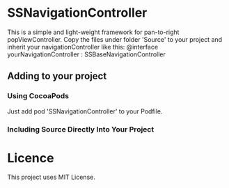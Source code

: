 # SSNavigationController
This is a simple and light-weight framework for pan-to-right popViewController.
Copy the files under folder 'Source' to your project and inherit your navigationController like this:
@interface yourNavigationController : SSBaseNavigationController


## Adding to your project
### Using CocoaPods
Just add pod 'SSNavigationController' to your Podfile.

### Including Source Directly Into Your Project

# Licence
This project uses MIT License.
